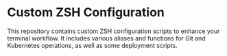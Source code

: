 # Custom ZSH Configuration

This repository contains custom ZSH configuration scripts to enhance your terminal workflow. It includes various aliases and functions for Git and Kubernetes operations, as well as some deployment scripts.
